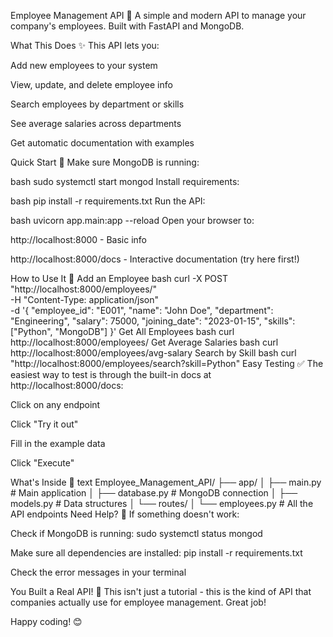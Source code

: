 Employee Management API 🚀
A simple and modern API to manage your company's employees. Built with FastAPI and MongoDB.

What This Does ✨
This API lets you:

Add new employees to your system

View, update, and delete employee info

Search employees by department or skills

See average salaries across departments

Get automatic documentation with examples

Quick Start 🏁
Make sure MongoDB is running:

bash
sudo systemctl start mongod
Install requirements:

bash
pip install -r requirements.txt
Run the API:

bash
uvicorn app.main:app --reload
Open your browser to:

http://localhost:8000 - Basic info

http://localhost:8000/docs - Interactive documentation (try here first!)

How to Use It 🎯
Add an Employee
bash
curl -X POST "http://localhost:8000/employees/" \
  -H "Content-Type: application/json" \
  -d '{
    "employee_id": "E001",
    "name": "John Doe",
    "department": "Engineering",
    "salary": 75000,
    "joining_date": "2023-01-15",
    "skills": ["Python", "MongoDB"]
  }'
Get All Employees
bash
curl http://localhost:8000/employees/
Get Average Salaries
bash
curl http://localhost:8000/employees/avg-salary
Search by Skill
bash
curl "http://localhost:8000/employees/search?skill=Python"
Easy Testing ✅
The easiest way to test is through the built-in docs at http://localhost:8000/docs:

Click on any endpoint

Click "Try it out"

Fill in the example data

Click "Execute"

What's Inside 📁
text
Employee_Management_API/
├── app/
│   ├── main.py          # Main application
│   ├── database.py      # MongoDB connection
│   ├── models.py        # Data structures
│   └── routes/
│       └── employees.py # All the API endpoints
Need Help? 🤔
If something doesn't work:

Check if MongoDB is running: sudo systemctl status mongod

Make sure all dependencies are installed: pip install -r requirements.txt

Check the error messages in your terminal

You Built a Real API! 🎉
This isn't just a tutorial - this is the kind of API that companies actually use for employee management. Great job!

Happy coding! 😊
